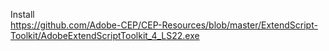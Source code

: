 Install 
<br>
https://github.com/Adobe-CEP/CEP-Resources/blob/master/ExtendScript-Toolkit/AdobeExtendScriptToolkit_4_LS22.exe
